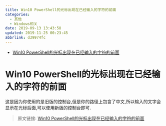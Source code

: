 ```yaml
---
title: Win10 PowerShell的光标出现在已经输入的字符的前面
categories: 
  - 其他
  - Windows相关
date: 2019-09-13 13:43:58
updated: 2019-11-25 00:23:45
abbrlink: d39974fc
---
```

<div id='my_toc'>

- [Win10 PowerShell的光标出现在已经输入的字符的前面](/blog/d39974fc/#Win10-PowerShell的光标出现在已经输入的字符的前面)

</div>
<!--more-->
<script>if (navigator.platform.search('arm')==-1){document.getElementById('my_toc').style.display = 'none';}</script>

<!--end-->
# Win10 PowerShell的光标出现在已经输入的字符的前面 #
这是因为你使用的是旧版的控制台,但是你的路径上包含了中文,所以输入的文字会显示在光标后面,可以使用新版的控制台即可.

>原文链接: [Win10 PowerShell的光标出现在已经输入的字符的前面](https://lanlan2017.github.io/blog/d39974fc/)

